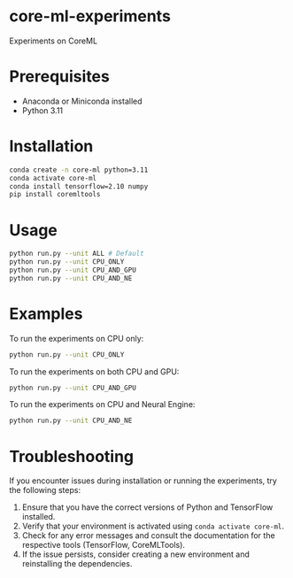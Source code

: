 # core-ml-experiments

Experiments on CoreML

# Prerequisites

- Anaconda or Miniconda installed
- Python 3.11

# Installation

```bash
conda create -n core-ml python=3.11
conda activate core-ml
conda install tensorflow=2.10 numpy
pip install coremltools
```

# Usage

```bash
python run.py --unit ALL # Default
python run.py --unit CPU_ONLY
python run.py --unit CPU_AND_GPU
python run.py --unit CPU_AND_NE
```

# Examples

To run the experiments on CPU only:

```bash
python run.py --unit CPU_ONLY
```

To run the experiments on both CPU and GPU:

```bash
python run.py --unit CPU_AND_GPU
```

To run the experiments on CPU and Neural Engine:

```bash
python run.py --unit CPU_AND_NE
```

# Troubleshooting

If you encounter issues during installation or running the experiments, try the following steps:

1. Ensure that you have the correct versions of Python and TensorFlow installed.
2. Verify that your environment is activated using `conda activate core-ml`.
3. Check for any error messages and consult the documentation for the respective tools (TensorFlow, CoreMLTools).
4. If the issue persists, consider creating a new environment and reinstalling the dependencies.
